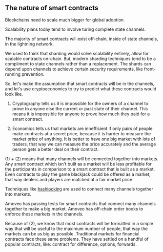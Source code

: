 ## The nature of smart contracts

Blockchains need to scale much bigger for global adoption.

Scalability plans today tend to involve turing complete state channels.

The majority of smart contracts will exist off-chain, inside of state channels, in the lightning network.

We used to think that sharding would solve scalability entirely, allow for scalable contracts on-chain. But, modern sharding techniques tend to be a compliment to state channels rather than a replacement. The shards can depend upon channels to achieve certain security requirements, like front-running prevention.

So, let's make the assumption that smart contracts will be in the channels, and let's use cryptoeconomics to try to predict what these contracts would look like.

1) Cryptography tells us it is impossible for the owners of a channel to prove to anyone else the current or past state of their channel. This means it is impossible for anyone to prove how much they paid for a smart contract.

2) Economics tells us that markets are innefficient if only pairs of people make contracts at a secret price, because it is harder to measure the market price of anything. It is better to have one big market with lots of traders, that way we can measure the price accurately and the average person gets a better deal on their contract.

(1) + (2) means that many channels will be connected together into markets. Any smart contract which isn't built as a market will be less profitable for the participants in comparison to a smart contract that is built as a market.
Even contracts to play the game blackjack could be offered as a market, that way dealers and players are matched at a fair market price.

Techniques like [hashlocking](https://en.bitcoin.it/wiki/Atomic_cross-chain_trading) are used to connect many channels together into markets.

Amoveo has passing tests for smart contracts that connect many channels together to make a big market. Amoveo has off-chain order books to enforce these markets in the channels.

Because of (2), we know that most contracts will be formatted in a simple way that will be useful to the maximum number of people, that way the markets can be as big as possible.
Traditional markets for financial contracts face these same problems. They have settled on a handful of popular contracts, like: contract for difference, options, forwards.
